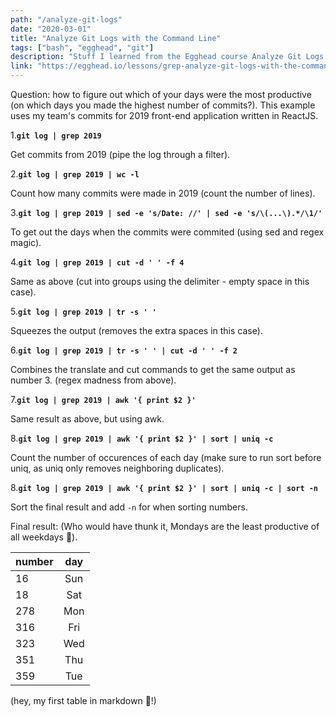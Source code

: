 ```yaml
---
path: "/analyze-git-logs"
date: "2020-03-01"
title: "Analyze Git Logs with the Command Line"
tags: ["bash", "egghead", "git"]
description: "Stuff I learned from the Egghead course Analyze Git Logs with the Command Line"
link: "https://egghead.io/lessons/grep-analyze-git-logs-with-the-command-line"
---
```


Question: how to figure out which of your days were the most productive (on which days you made the highest number of commits?). This example uses my team's commits for 2019 front-end application written in ReactJS.

1.**`git log | grep 2019`**

Get commits from 2019 (pipe the log through a filter).

2.**`git log | grep 2019 | wc -l`**

Count how many commits were made in 2019 (count the number of lines).

3.**`git log | grep 2019 | sed -e 's/Date: //' | sed -e 's/\(...\).*/\1/'`**

To get out the days when the commits were commited (using sed and regex magic).

4.**`git log | grep 2019 | cut -d ' ' -f 4`**

Same as above (cut into groups using the delimiter - empty space in this case).

5.**`git log | grep 2019 | tr -s ' '`**

Squeezes the output (removes the extra spaces in this case).

6.**`git log | grep 2019 | tr -s ' ' | cut -d ' ' -f 2`**

Combines the translate and cut commands to get the same output as number 3. (regex madness from above).

7.**`git log | grep 2019 | awk '{ print $2 }'`**

Same result as above, but using awk.

8.**`git log | grep 2019 | awk '{ print $2 }' | sort | uniq -c`**

Count the number of occurences of each day (make sure to run sort before uniq, as uniq only removes neighboring duplicates).

8.**`git log | grep 2019 | awk '{ print $2 }' | sort | uniq -c | sort -n`**

Sort the final result and add `-n` for when sorting numbers.

Final result:
(Who would have thunk it, Mondays are the least productive of all weekdays 🤔).

| number | day |
| ------ | :-: |
| 16     | Sun |
| 18     | Sat |
| 278    | Mon |
| 316    | Fri |
| 323    | Wed |
| 351    | Thu |
| 359    | Tue |

(hey, my first table in markdown 💪!)
